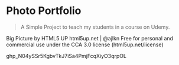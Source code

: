 # Photo Portfolio

> A Simple Project to teach my students in a course on Udemy.

Big Picture by HTML5 UP
html5up.net | @ajlkn
Free for personal and commercial use under the CCA 3.0 license (html5up.net/license)


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
